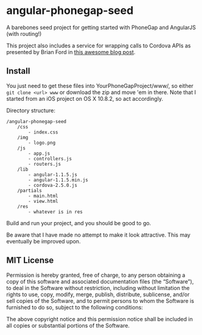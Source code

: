 angular-phonegap-seed
=====================

A barebones seed project for getting started with PhoneGap and AngularJS (with routing!)

This project also includes a service for wrapping calls to Cordova APIs as presented by Brian Ford in [this awesome blog post](http://briantford.com/blog/angular-phonegap.html).

## Install

You just need to get these files into YourPhoneGapProject/www/, so either `git clone <url> www` or download the zip and move 'em in there. Note that I started from an iOS project on OS X 10.8.2, so act accordingly.

Directory structure:

```
/angular-phonegap-seed
    /css
        - index.css
    /img
        - logo.png
    /js
        - app.js
        - controllers.js
        - routers.js
    /lib
        - angular-1.1.5.js
        - angular-1.1.5.min.js
        - cordova-2.5.0.js
    /partials
        - main.html
        - view.html
    /res
        - whatever is in res
```

Build and run your project, and you should be good to go.

Be aware that I have made no attempt to make it look attractive. This may eventually be improved upon.

## MIT License

Permission is hereby granted, free of charge, to any person obtaining a copy of this software and associated documentation files (the “Software”), to deal in the Software without restriction, including without limitation the rights to use, copy, modify, merge, publish, distribute, sublicense, and/or sell copies of the Software, and to permit persons to whom the Software is furnished to do so, subject to the following conditions:

The above copyright notice and this permission notice shall be included in all copies or substantial portions of the Software.
